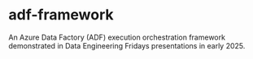 # adf-framework
An Azure Data Factory (ADF) execution orchestration framework demonstrated in Data Engineering Fridays presentations in early 2025.
